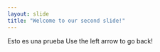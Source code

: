 ```yaml
---
layout: slide
title: "Welcome to our second slide!"
---
```

Esto es una prueba 
Use the left arrow to go back!

